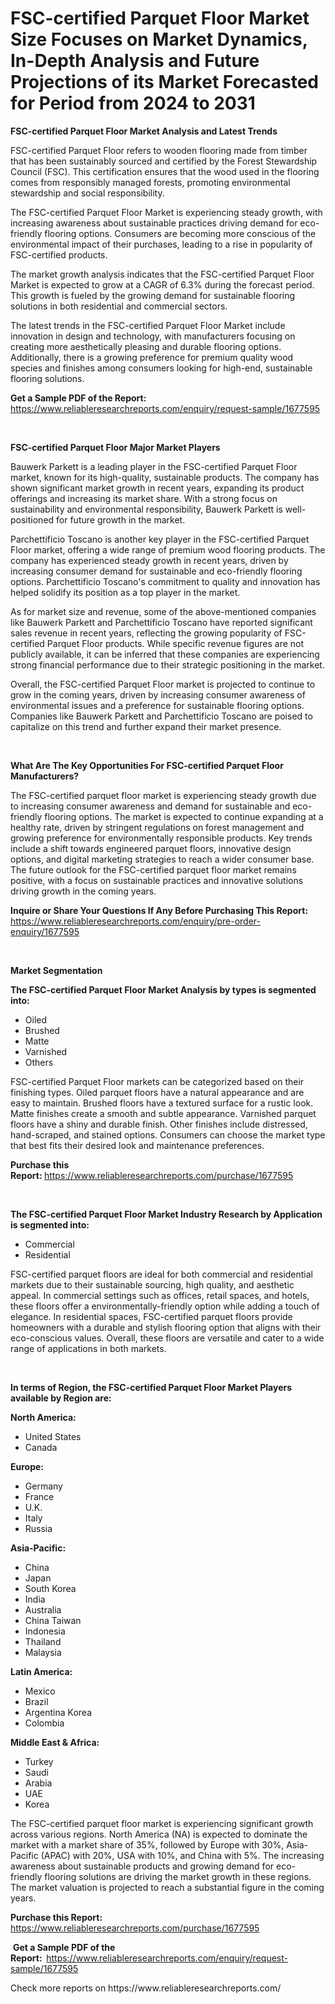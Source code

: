 <p><h1>FSC-certified Parquet Floor Market Size Focuses on Market Dynamics, In-Depth Analysis and Future Projections of its Market Forecasted for Period from 2024 to 2031</h1></p><p><strong>FSC-certified Parquet Floor Market Analysis and Latest Trends</strong></p>
<p><p>FSC-certified Parquet Floor refers to wooden flooring made from timber that has been sustainably sourced and certified by the Forest Stewardship Council (FSC). This certification ensures that the wood used in the flooring comes from responsibly managed forests, promoting environmental stewardship and social responsibility.</p><p>The FSC-certified Parquet Floor Market is experiencing steady growth, with increasing awareness about sustainable practices driving demand for eco-friendly flooring options. Consumers are becoming more conscious of the environmental impact of their purchases, leading to a rise in popularity of FSC-certified products.</p><p>The market growth analysis indicates that the FSC-certified Parquet Floor Market is expected to grow at a CAGR of 6.3% during the forecast period. This growth is fueled by the growing demand for sustainable flooring solutions in both residential and commercial sectors.</p><p>The latest trends in the FSC-certified Parquet Floor Market include innovation in design and technology, with manufacturers focusing on creating more aesthetically pleasing and durable flooring options. Additionally, there is a growing preference for premium quality wood species and finishes among consumers looking for high-end, sustainable flooring solutions.</p></p>
<p><strong>Get a Sample PDF of the Report:&nbsp;</strong> <a href="https://www.reliableresearchreports.com/enquiry/request-sample/1677595">https://www.reliableresearchreports.com/enquiry/request-sample/1677595</a></p>
<p>&nbsp;</p>
<p><strong>FSC-certified Parquet Floor Major Market Players</strong></p>
<p><p>Bauwerk Parkett is a leading player in the FSC-certified Parquet Floor market, known for its high-quality, sustainable products. The company has shown significant market growth in recent years, expanding its product offerings and increasing its market share. With a strong focus on sustainability and environmental responsibility, Bauwerk Parkett is well-positioned for future growth in the market.</p><p>Parchettificio Toscano is another key player in the FSC-certified Parquet Floor market, offering a wide range of premium wood flooring products. The company has experienced steady growth in recent years, driven by increasing consumer demand for sustainable and eco-friendly flooring options. Parchettificio Toscano's commitment to quality and innovation has helped solidify its position as a top player in the market.</p><p>As for market size and revenue, some of the above-mentioned companies like Bauwerk Parkett and Parchettificio Toscano have reported significant sales revenue in recent years, reflecting the growing popularity of FSC-certified Parquet Floor products. While specific revenue figures are not publicly available, it can be inferred that these companies are experiencing strong financial performance due to their strategic positioning in the market.</p><p>Overall, the FSC-certified Parquet Floor market is projected to continue to grow in the coming years, driven by increasing consumer awareness of environmental issues and a preference for sustainable flooring options. Companies like Bauwerk Parkett and Parchettificio Toscano are poised to capitalize on this trend and further expand their market presence.</p></p>
<p>&nbsp;</p>
<p><strong>What Are The Key Opportunities For FSC-certified Parquet Floor Manufacturers?</strong></p>
<p><p>The FSC-certified parquet floor market is experiencing steady growth due to increasing consumer awareness and demand for sustainable and eco-friendly flooring options. The market is expected to continue expanding at a healthy rate, driven by stringent regulations on forest management and growing preference for environmentally responsible products. Key trends include a shift towards engineered parquet floors, innovative design options, and digital marketing strategies to reach a wider consumer base. The future outlook for the FSC-certified parquet floor market remains positive, with a focus on sustainable practices and innovative solutions driving growth in the coming years.</p></p>
<p><strong>Inquire or Share Your Questions If Any Before Purchasing This Report:</strong> <a href="https://www.reliableresearchreports.com/enquiry/pre-order-enquiry/1677595">https://www.reliableresearchreports.com/enquiry/pre-order-enquiry/1677595</a></p>
<p>&nbsp;</p>
<p><strong>Market Segmentation</strong></p>
<p><strong>The FSC-certified Parquet Floor Market Analysis by types is segmented into:</strong></p>
<p><ul><li>Oiled</li><li>Brushed</li><li>Matte</li><li>Varnished</li><li>Others</li></ul></p>
<p><p>FSC-certified Parquet Floor markets can be categorized based on their finishing types. Oiled parquet floors have a natural appearance and are easy to maintain. Brushed floors have a textured surface for a rustic look. Matte finishes create a smooth and subtle appearance. Varnished parquet floors have a shiny and durable finish. Other finishes include distressed, hand-scraped, and stained options. Consumers can choose the market type that best fits their desired look and maintenance preferences.</p></p>
<p><strong>Purchase this Report:&nbsp;</strong><a href="https://www.reliableresearchreports.com/purchase/1677595">https://www.reliableresearchreports.com/purchase/1677595</a></p>
<p>&nbsp;</p>
<p><strong>The FSC-certified Parquet Floor Market Industry Research by Application is segmented into:</strong></p>
<p><ul><li>Commercial</li><li>Residential</li></ul></p>
<p><p>FSC-certified parquet floors are ideal for both commercial and residential markets due to their sustainable sourcing, high quality, and aesthetic appeal. In commercial settings such as offices, retail spaces, and hotels, these floors offer a environmentally-friendly option while adding a touch of elegance. In residential spaces, FSC-certified parquet floors provide homeowners with a durable and stylish flooring option that aligns with their eco-conscious values. Overall, these floors are versatile and cater to a wide range of applications in both markets.</p></p>
<p>&nbsp;</p>
<p><strong>In terms of Region, the FSC-certified Parquet Floor Market Players available by Region are:</strong></p>
<p>
    <p> <strong> North America: </strong>
        <ul>
            <li>United States</li>
            <li>Canada</li>
        </ul>
        </p> 
    <p> <strong> Europe: </strong>
        <ul>
            <li>Germany</li>
            <li>France</li>
            <li>U.K.</li>
            <li>Italy</li>
            <li>Russia</li>
        </ul>
        </p> 
    <p> <strong> Asia-Pacific: </strong>
        <ul>
            <li>China</li>
            <li>Japan</li>
            <li>South Korea</li>
            <li>India</li>
            <li>Australia</li>
            <li>China Taiwan</li>
            <li>Indonesia</li>
            <li>Thailand</li>
            <li>Malaysia</li>
        </ul>
        </p> 
    <p> <strong> Latin America: </strong>
        <ul>
            <li>Mexico</li>
            <li>Brazil</li>
            <li>Argentina Korea</li>
            <li>Colombia</li>
        </ul>
        </p> 
    <p> <strong> Middle East & Africa: </strong>
        <ul>
            <li>Turkey</li>
            <li>Saudi</li>
            <li>Arabia</li>
            <li>UAE</li>
            <li>Korea</li>
        </ul>
    </p>
    </p>
<p><p>The FSC-certified parquet floor market is experiencing significant growth across various regions. North America (NA) is expected to dominate the market with a market share of 35%, followed by Europe with 30%, Asia-Pacific (APAC) with 20%, USA with 10%, and China with 5%. The increasing awareness about sustainable products and growing demand for eco-friendly flooring solutions are driving the market growth in these regions. The market valuation is projected to reach a substantial figure in the coming years.</p></p>
<p><strong>Purchase this Report: </strong><a href="https://www.reliableresearchreports.com/purchase/1677595">https://www.reliableresearchreports.com/purchase/1677595</a></p>
<p>&nbsp;<strong>Get a Sample PDF of the Report:&nbsp;&nbsp;</strong><a href="https://www.reliableresearchreports.com/enquiry/request-sample/1677595">https://www.reliableresearchreports.com/enquiry/request-sample/1677595</a></p>
<p><strong></strong></p>
<p>Check more reports on https://www.reliableresearchreports.com/</p>